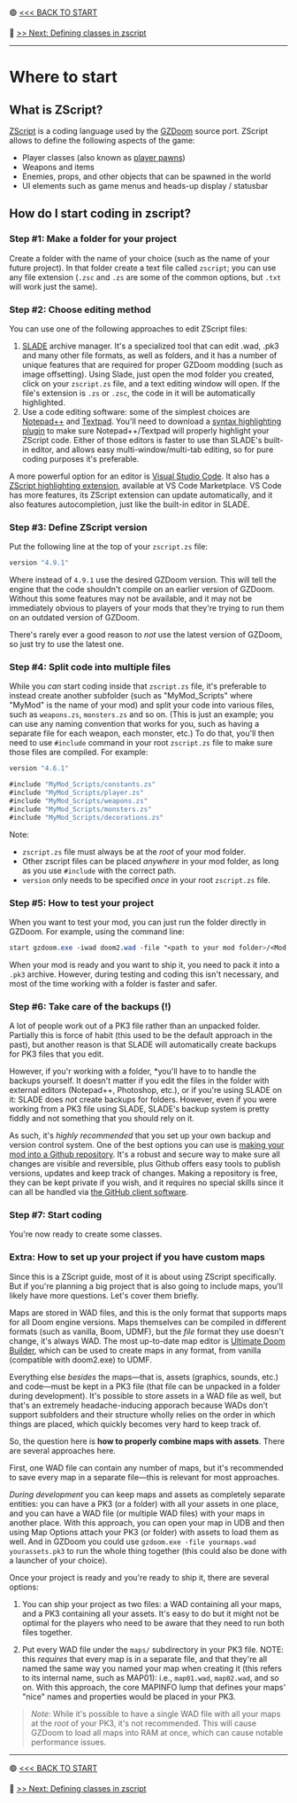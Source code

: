🟢 [<<< BACK TO START](README.md)

🔵 [>> Next: Defining classes in zscript](02_Defining_ZScript_classes.md)

------

# Where to start

## What is ZScript?

[ZScript](https://zdoom.org/wiki/ZScript) is a coding language used by the [GZDoom](https://zdoom.org/index) source port. ZScript allows to define the following aspects of the game:

* Player classes (also known as [player pawns](https://zdoom.org/wiki/Classes:PlayerPawn))
* Weapons and items
* Enemies, props, and other objects that can be spawned in the world
* UI elements such as game menus and heads-up display / statusbar

## How do I start coding in zscript?

### Step #1: Make a folder for your project

Create a folder with the name of your choice (such as the name of your future project). In that folder create a text file called `zscript`; you can use any file extension (`.zsc` and `.zs` are some of the common options, but `.txt` will work just the same).

### Step #2: Choose editing method

You can use one of the following approaches to edit ZScript files:

1. [SLADE](https://slade.mancubus.net/index.php?page=downloads) archive manager. It's a specialized tool that can edit .wad, .pk3 and many other file formats, as well as folders, and it has a number of unique features that are required for proper GZDoom modding (such as image offsetting). Using Slade, just open the mod folder you created, click on your `zscript.zs` file, and a text editing window will open. If the file's extension is `.zs` or `.zsc`, the code in it will be automatically highlighted.
2. Use a code editing software: some of the simplest choices are [Notepad++](https://notepad-plus-plus.org/downloads/) and [Textpad](https://www.textpad.com/products/textpad/intro). You'll need to download a [syntax highlighting plugin](https://forum.zdoom.org/viewtopic.php?f=3&t=46674) to make sure Notepad++/Textpad will properly highlight your ZScript code. Either of those editors is faster to use than SLADE's built-in editor, and allows easy multi-window/multi-tab editing, so for pure coding purposes it's preferable.

A more powerful option for an editor is [Visual Studio Code](https://code.visualstudio.com/). It also has a [ZScript highlighting extension](https://marketplace.visualstudio.com/items?itemName=kaptainmicila.gzdoom-zscript), available at VS Code Marketplace. VS Code has more features, its ZScript extension can update automatically, and it also features autocompletion, just like the built-in editor in SLADE.

### Step #3: Define ZScript version

Put the following line at the top of your `zscript.zs` file:

```csharp
version "4.9.1"
```

Where instead of `4.9.1` use the desired GZDoom version. This will tell the engine that the code shouldn't compile on an earlier version of GZDoom. Without this some features may not be available, and it may not be immediately obvious to players of your mods that they're trying to run them on an outdated version of GZDoom. 

There's rarely ever a good reason to *not* use the latest version of GZDoom, so just try to use the latest one.

### Step #4: Split code into multiple files

While you *can* start coding inside that `zscript.zs` file, it's preferable to instead create another subfolder (such as "MyMod_Scripts" where "MyMod" is the name of your mod) and split your code into various files, such as `weapons.zs`, `monsters.zs` and so on. (This is just an example; you can use any naming convention that works for you, such as having a separate file for each weapon, each monster, etc.) To do that, you'll then need to use `#include` command in your root `zscript.zs` file to make sure those files are compiled. For example:

```csharp
version "4.6.1"

#include "MyMod_Scripts/constants.zs"
#include "MyMod_Scripts/player.zs"
#include "MyMod_Scripts/weapons.zs"
#include "MyMod_Scripts/monsters.zs"
#include "MyMod_Scripts/decorations.zs"
```

Note:

* `zscript.zs` file must always be at the *root* of your mod folder.
* Other zscript files can be placed *anywhere* in your mod folder, as long as you use `#include` with the correct path.
* `version` only needs to be specified *once* in your root `zscript.zs` file.

### Step #5: How to test your project

When you want to test your mod, you can just run the folder directly in GZDoom. For example, using the command line:

```css
start gzdoom.exe -iwad doom2.wad -file "<path to your mod folder>/<Mod folder name>"
```

When your mod is ready and you want to ship it, you need to pack it into a `.pk3` archive. However, during testing and coding this isn't necessary, and most of the time working with a folder is faster and safer.

### Step #6: Take care of the backups (!)

A lot of people work out of a PK3 file rather than an unpacked folder. Partially this is force of habit (this used to be the default approach in the past), but another reason is that SLADE will automatically create backups for PK3 files that you edit.

However, if you'r working with a folder, *you'll have to to handle the backups yourself. It doesn't matter if you edit the files in the folder with external editors (Notepad++, Photoshop, etc.), or if you're using SLADE on it: SLADE does *not* create backups for folders. However, even if you were working from a PK3 file using SLADE, SLADE's backup system is pretty fiddly and not something that you should rely on it.

As such, it's *highly recommended* that you set up your own backup and version control system. One of the best options you can use is [making your mod into a Github repository](https://docs.github.com/en/get-started). It's a robust and secure way to make sure all changes are visible and reversible, plus Github offers easy tools to publish versions, updates and keep track of changes. Making a repository is free, they can be kept private if you wish, and it requires no special skills since it can all be handled via [the GitHub client software](https://desktop.github.com/).

### Step #7: Start coding

You're now ready to create some classes.

### Extra: How to set up your project if you have custom maps

Since this is a ZScript guide, most of it is about using ZScript specifically. But if you're planning a big project that is also going to include maps, you'll likely have more questions. Let's cover them briefly.

Maps are stored in WAD files, and this is the only format that supports maps for all Doom engine versions. Maps themselves can be compiled in different formats (such as vanilla, Boom, UDMF), but the *file* format they use doesn't change, it's always WAD. The most up-to-date map editor is [Ultimate Doom Builder](https://forum.zdoom.org/viewtopic.php?t=66745), which can be used to create maps in any format, from vanilla (compatible with doom2.exe) to UDMF.

Everything else *besides* the maps—that is, assets (graphics, sounds, etc.) and code—must be kept in a PK3 file (that file can be unpacked in a folder during development). It's possible to store assets in a WAD file as well, but that's an extremely headache-inducing apporach because WADs don't support subfolders and their structure wholly relies on the order in which things are placed, which quickly becomes very hard to keep track of.

So, the question here is **how to properly combine maps with assets**. There are several approaches here.

First, one WAD file can contain any number of maps, but it's recommended to save every map in a separate file—this is relevant for most approaches.

*During development* you can keep maps and assets as completely separate entities: you can have a PK3 (or a folder) with all your assets in one place, and you can have a WAD file (or multiple WAD files) with your maps in another place. With this approach, you can open your map in UDB and then using Map Options attach your PK3 (or folder) with assets to load them as well. And in GZDoom you could use `gzdoom.exe -file yourmaps.wad yourassets.pk3` to run the whole thing together (this could also be done with a launcher of your choice).

Once your project is ready and you're ready to ship it, there are several options:

1. You can ship your project as two files: a WAD containing all your maps, and a PK3 containing all your assets. It's easy to do but it might not be optimal for the players who need to be aware that they need to run both files together.

2. Put every WAD file under the `maps/` subdirectory in your PK3 file. NOTE: this *requires* that every map is in a separate file, and that they're all named the same way you named your map when creating it (this refers to its internal name, such as MAP01): i.e., `map01.wad`, `map02.wad`, and so on. With this approach, the core MAPINFO lump that defines your maps' "nice" names and properties would be placed in your PK3.

> *Note*: While it's possible to have a single WAD file with all your maps at the *root* of your PK3, it's not recommended. This will cause GZDoom to load all maps into RAM at once, which can cause notable performance issues.

------

🟢 [<<< BACK TO START](README.md)

🔵 [>> Next: Defining classes in zscript](02_Defining_ZScript_classes.md)
